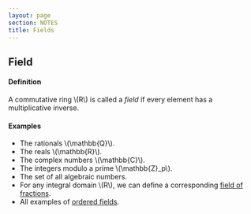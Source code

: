 ```yaml
---
layout: page
section: NOTES
title: Fields
---
```


## Field

#### Definition
A commutative ring \\(R\\) is called a _field_ if every element has a multiplicative inverse.

#### Examples
* The rationals \\(\mathbb{Q}\\).
* The reals \\(\mathbb{R}\\).
* The complex numbers \\(\mathbb{C}\\).
* The integers modulo a prime \\(\mathbb{Z}_p\\).
* The set of all algebraic numbers.
* For any integral domain \\(R\\), we can define a corresponding [field of fractions](field-of-fractions.html).
* All examples of [ordered fields](ordered-field.html).